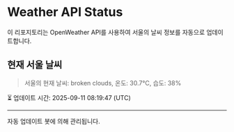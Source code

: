 
# Weather API Status

이 리포지토리는 OpenWeather API를 사용하여 서울의 날씨 정보를 자동으로 업데이트합니다.

## 현재 서울 날씨
> 서울의 현재 날씨: broken clouds, 온도: 30.7°C, 습도: 38%

⏳ 업데이트 시간: 2025-09-11 08:19:47 (UTC)

---
자동 업데이트 봇에 의해 관리됩니다.
